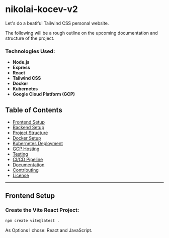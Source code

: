 # nikolai-kocev-v2

Let's do a beatiful Tailwind CSS personal website.

The following will be a rough outline on the upcoming documentation and structure of the project.

### Technologies Used:

- **Node.js**
- **Express**
- **React**
- **Tailwind CSS**
- **Docker**
- **Kubernetes**
- **Google Cloud Platform (GCP)**

## Table of Contents

- [Frontend Setup](#frontend-setup)
- [Backend Setup](#backend-setup)
- [Project Structure](#project-structure)
- [Docker Setup](#docker-setup)
- [Kubernetes Deployment](#kubernetes-deployment)
- [GCP Hosting](#gcp-hosting)
- [Testing](#testing)
- [CI/CD Pipeline](#cicd-pipeline)
- [Documentation](#documentation)
- [Contributing](#contributing)
- [License](#license)

---

## Frontend Setup

### Create the Vite React Project:

```bash
npm create vite@latest .
```

As Options I chose: React and JavaScript.
